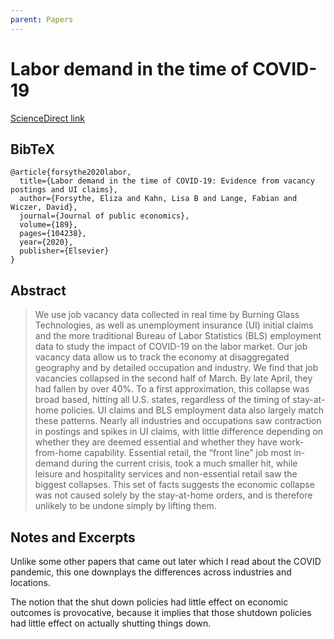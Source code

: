 ```yaml
---
parent: Papers
---
```


# Labor demand in the time of COVID-19

[ScienceDirect link](https://www.sciencedirect.com/science/article/pii/S004727272030102X)

## BibTeX
```
@article{forsythe2020labor,
  title={Labor demand in the time of COVID-19: Evidence from vacancy postings and UI claims},
  author={Forsythe, Eliza and Kahn, Lisa B and Lange, Fabian and Wiczer, David},
  journal={Journal of public economics},
  volume={189},
  pages={104238},
  year={2020},
  publisher={Elsevier}
}
```

## Abstract

> We use job vacancy data collected in real time by Burning Glass Technologies, as well as unemployment insurance (UI) initial claims and the more traditional Bureau of Labor Statistics (BLS) employment data to study the impact of COVID-19 on the labor market. Our job vacancy data allow us to track the economy at disaggregated geography and by detailed occupation and industry. We find that job vacancies collapsed in the second half of March. By late April, they had fallen by over 40%. To a first approximation, this collapse was broad based, hitting all U.S. states, regardless of the timing of stay-at-home policies. UI claims and BLS employment data also largely match these patterns. Nearly all industries and occupations saw contraction in postings and spikes in UI claims, with little difference depending on whether they are deemed essential and whether they have work-from-home capability. Essential retail, the “front line” job most in-demand during the current crisis, took a much smaller hit, while leisure and hospitality services and non-essential retail saw the biggest collapses. This set of facts suggests the economic collapse was not caused solely by the stay-at-home orders, and is therefore unlikely to be undone simply by lifting them.

## Notes and Excerpts

Unlike some other papers that came out later which I read about the COVID pandemic,
this one downplays the differences across industries and locations.

The notion that the shut down policies had little effect on economic outcomes is provocative,
because it implies that those shutdown policies had little effect on actually shutting things down.





